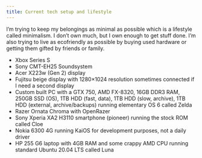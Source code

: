 ```yaml
---
title: Current tech setup and lifestyle
---
```


I&#8217;m trying to keep my belongings as minimal as possible which is a lifestyle called minimalism. I don&#8217;t own much, but I own enough to get stuff done. I&#8217;m also trying to live as ecofriendly as possible by buying used hardware or getting them gifted by friends or family.

  * Xbox Series S
  * Sony CMT-EH25 Soundsystem
  * Acer X223w (Gen 2) display
  * Fujitsu beige display with 1280&#215;1024 resolution sometimes connected if I need a second display
  * Custom built PC with a GTX 750, AMD FX-8320, 16GB DDR3 RAM, 250GB SSD (OS), 1TB HDD (fast, data), 1TB HDD (slow, archive), 1TB HDD (external, archive/backups) running elementary OS 6 called Zelda
  * Razer Ornata Chroma with OpenRazer
  * Sony Xperia XA2 H3110 smartphone (pioneer) running the stock ROM called Cloe
  * Nokia 6300 4G running KaiOS for development purposes, not a daily driver
  * HP 255 G6 laptop with 4GB RAM and some crappy AMD CPU running standard Ubuntu 20.04 LTS called Luna